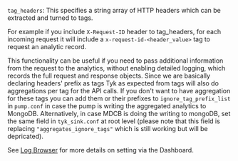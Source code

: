 ---
---

`tag_headers`:  This specifies a string array of HTTP headers which can be extracted and turned to tags. 

For example if you include `X-Request-ID` header to tag_headers, for each incoming request it will include a `x-request-id-<header_value>` tag to request an analytic record.

This functionality can be useful if you need to pass additional information from the request to the analytics, without enabling detailed logging, which records the full request and response objects.
Since we are basically declaring headers' prefix as tags Tyk as expected from tags will also do aggregations per tag for the API calls.
If you don't want to have aggregation for these tags you can add them or their prefixes to `ignore_tag_prefix_list` in `pump.conf` in case the pump is writing the aggregated analytics to MongoDB. Alternatively, in case MDCB is doing the writing to mongoDB, set the same field in `tyk_sink.conf` at root level (please note that this field is replacing `"aggregates_ignore_tags"` which is still working but will be depricated).

See [Log Browser](/docs/analytics-and-reporting/log-browser/) for more details on setting via the Dashboard.

